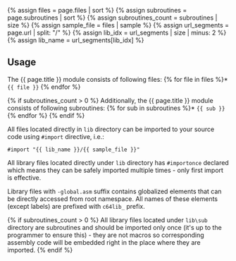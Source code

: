 {% assign files = page.files | sort %}
{% assign subroutines = page.subroutines | sort %}
{% assign subroutines_count = subroutines | size %}
{% assign sample_file = files | sample %}
{% assign url_segments = page.url | split: "/" %}
{% assign lib_idx = url_segments | size | minus: 2 %}
{% assign lib_name = url_segments[lib_idx] %}
## Usage
The {{ page.title }} module consists of following files:
{% for file in files %}* `{{ file }}`
{% endfor %}

{% if subroutines_count > 0 %}
Additionally, the {{ page.title }} module consists of following subroutines:
{% for sub in subroutines %}* `{{ sub }}`
{% endfor %}
{% endif %}

All files located directly in `lib` directory can be imported to your source
code using `#import` directive, i.e.:

    #import "{{ lib_name }}/{{ sample_file }}"
    
All library files located directly under `lib` directory has `#importonce`
declared which means they can be safely imported multiple times - only first
import is effective.

Library files with `-global.asm` suffix contains globalized elements that can
be directly accessed from root namespace. All names of these elements (except
labels) are prefixed with `c64lib_` prefix.

{% if subroutines_count > 0 %}
All library files located under `lib\sub` directory are subroutines and should
be imported only once (it's up to the programmer to ensure this) - they are
not macros so corresponding assembly code will be embedded right in the place
where they are imported.
{% endif %}
